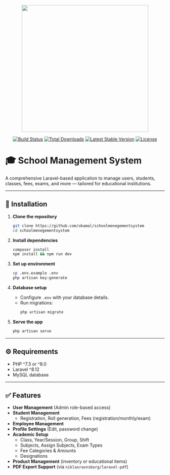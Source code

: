 <p align="center"><a href="https://laravel.com" target="_blank"><img src="https://i.postimg.cc/5tQ86sqD/sms.png" width="400"></a></p>

<p align="center">
<a href="https://travis-ci.org/laravel/framework"><img src="https://travis-ci.org/laravel/framework.svg" alt="Build Status"></a>
<a href="https://packagist.org/packages/laravel/framework"><img src="https://img.shields.io/packagist/dt/laravel/framework" alt="Total Downloads"></a>
<a href="https://packagist.org/packages/laravel/framework"><img src="https://img.shields.io/packagist/v/laravel/framework" alt="Latest Stable Version"></a>
<a href="https://packagist.org/packages/laravel/framework"><img src="https://img.shields.io/packagist/l/laravel/framework" alt="License"></a>
</p>


# 🎓 School Management System

A comprehensive Laravel-based application to manage users, students, classes, fees, exams, and more — tailored for educational institutions.

---

## 🚀 Installation

1. **Clone the repository**
   ```bash
   git clone https://github.com/ukamal/schoolmenegementsystem
   cd schoolmenegementsystem
   ```

2. **Install dependencies**
   ```bash
   composer install
   npm install && npm run dev
   ```

3. **Set up environment**
   ```bash
   cp .env.example .env
   php artisan key:generate
   ```

4. **Database setup**
   - Configure `.env` with your database details.
   - Run migrations:
     ```bash
     php artisan migrate
     ```

5. **Serve the app**
   ```bash
   php artisan serve
   ```

---

## ⚙️ Requirements

- PHP ^7.3 or ^8.0  
- Laravel ^8.12  
- MySQL database

---

## ✅ Features

- **User Management** (Admin role-based access)
- **Student Management**
  - Registration, Roll generation, Fees (registration/monthly/exam)
- **Employee Management**
- **Profile Settings** (Edit, password change)
- **Academic Setup**
  - Class, Year/Session, Group, Shift
  - Subjects, Assign Subjects, Exam Types
  - Fee Categories & Amounts
  - Designations
- **Product Management** (inventory or educational items)
- **PDF Export Support** (via `niklasravnsborg/laravel-pdf`)
